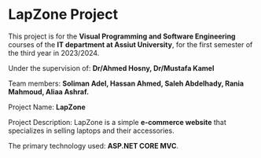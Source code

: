# LapZone Project
This project is for the <b>Visual Programming and Software Engineering </b> courses of the <b>IT department at Assiut University</b>, for the first semester of the third year in 2023/2024.


Under the supervision of: <b>Dr/Ahmed Hosny, Dr/Mustafa Kamel</b>

Team members: 
<b>
Soliman Adel,
Hassan Ahmed,
Saleh Abdelhady,
Rania Mahmoud,
Aliaa Ashraf.
</b>

Project Name: <b>LapZone</b>

Project Description: LapZone is a simple <b>e-commerce website</b> that specializes in selling laptops and their accessories.

The primary technology used: <b>ASP.NET CORE MVC</b>.




